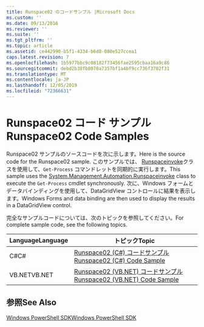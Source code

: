 ```yaml
---
title: Runspace02 のコードサンプル |Microsoft Docs
ms.custom: ''
ms.date: 09/13/2016
ms.reviewer: ''
ms.suite: ''
ms.tgt_pltfrm: ''
ms.topic: article
ms.assetid: ce442990-b5f1-4334-b6d8-080e527ccea1
caps.latest.revision: 7
ms.openlocfilehash: 1b5977bbc9c08182f73456fae2595cbaa16a9c86
ms.sourcegitcommit: debd2b38fb8070a7357bf1a4bf9cc736f3702f31
ms.translationtype: MT
ms.contentlocale: ja-JP
ms.lasthandoff: 12/05/2019
ms.locfileid: "72366631"
---
```

# <a name="runspace02-code-samples"></a><span data-ttu-id="0be3a-102">Runspace02 コード サンプル</span><span class="sxs-lookup"><span data-stu-id="0be3a-102">Runspace02 Code Samples</span></span>

<span data-ttu-id="0be3a-103">Runspace02 サンプルのソースコードを次に示します。</span><span class="sxs-lookup"><span data-stu-id="0be3a-103">Here is the source code for the Runspace02 sample.</span></span> <span data-ttu-id="0be3a-104">このサンプルでは、 [Runspaceinvoke](/dotnet/api/System.Management.Automation.RunspaceInvoke)クラスを使用して、`Get-Process` コマンドレットを同期的に実行します。</span><span class="sxs-lookup"><span data-stu-id="0be3a-104">This sample uses the [System.Management.Automation.Runspaceinvoke](/dotnet/api/System.Management.Automation.RunspaceInvoke) class to execute the `Get-Process` cmdlet synchronously.</span></span> <span data-ttu-id="0be3a-105">次に、Windows フォームとデータバインディングを使用して、DataGridView コントロールに結果を表示します。</span><span class="sxs-lookup"><span data-stu-id="0be3a-105">Windows Forms and data binding are then used to display the results in a DataGridView control.</span></span>

<span data-ttu-id="0be3a-106">完全なサンプルコードについては、次のトピックを参照してください。</span><span class="sxs-lookup"><span data-stu-id="0be3a-106">For complete sample code, see the following topics.</span></span>

|<span data-ttu-id="0be3a-107">Language</span><span class="sxs-lookup"><span data-stu-id="0be3a-107">Language</span></span>|<span data-ttu-id="0be3a-108">トピック</span><span class="sxs-lookup"><span data-stu-id="0be3a-108">Topic</span></span>|
|--------------|-----------|
|<span data-ttu-id="0be3a-109">C#</span><span class="sxs-lookup"><span data-stu-id="0be3a-109">C#</span></span>|[<span data-ttu-id="0be3a-110">Runspace02 (C#) コードサンプル</span><span class="sxs-lookup"><span data-stu-id="0be3a-110">Runspace02 (C#) Code Sample</span></span>](./runspace02-csharp-code-sample.md)|
|<span data-ttu-id="0be3a-111">VB.NET</span><span class="sxs-lookup"><span data-stu-id="0be3a-111">VB.NET</span></span>|[<span data-ttu-id="0be3a-112">Runspace02 (VB.NET) コードサンプル</span><span class="sxs-lookup"><span data-stu-id="0be3a-112">Runspace02 (VB.NET) Code Sample</span></span>](./runspace02-vb-net-code-sample.md)|

## <a name="see-also"></a><span data-ttu-id="0be3a-113">参照</span><span class="sxs-lookup"><span data-stu-id="0be3a-113">See Also</span></span>

[<span data-ttu-id="0be3a-114">Windows PowerShell SDK</span><span class="sxs-lookup"><span data-stu-id="0be3a-114">Windows PowerShell SDK</span></span>](../windows-powershell-reference.md)